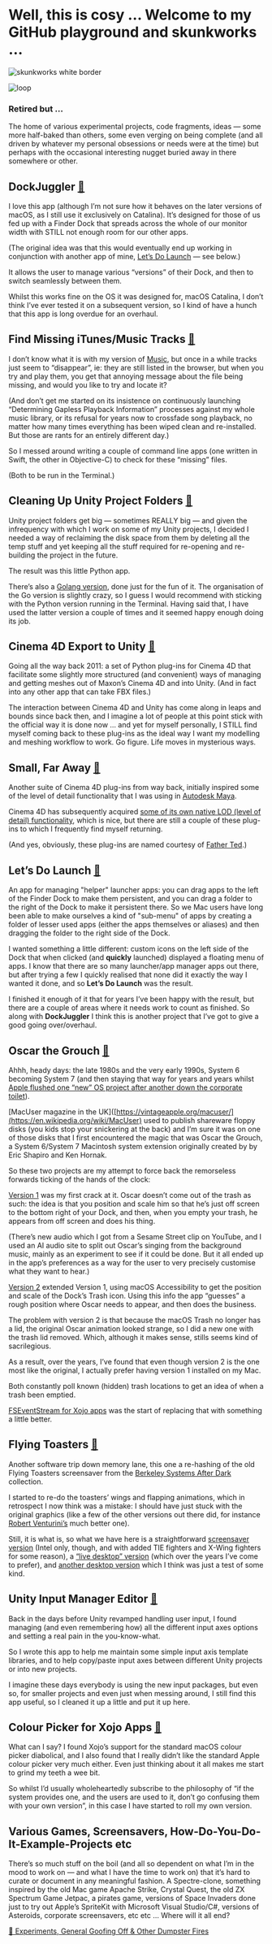 # Well, this is cosy … Welcome to my GitHub playground and skunkworks …

![skunkworks white border](https://github.com/user-attachments/assets/4bb7b537-96ab-498d-be80-734bfc2c4a4b)

![loop](https://github.com/charlierobin/charlierobin/assets/10506323/45c0166a-eaad-4a92-9fc7-4a71901c0dad)

### Retired but …

The home of various experimental projects, code fragments, ideas — some more half-baked than others, some even verging on being complete (and all driven by whatever my personal obsessions or needs were at the time) but perhaps with the occasional interesting nugget buried away in there somewhere or other.

## DockJuggler [🔗](https://github.com/charlierobin/dockjuggler)

I love this app (although I’m not sure how it behaves on the later versions of macOS, as I still use it exclusively on Catalina). It’s designed for those of us fed up with a Finder Dock that spreads across the whole of our monitor width with STILL not enough room for our other apps.

(The original idea was that this would eventually end up working in conjunction with another app of mine, [Let’s Do Launch](https://github.com/charlierobin/launcher) — see below.)

It allows the user to manage various “versions” of their Dock, and then to switch seamlessly between them.

Whilst this works fine on the OS it was designed for, macOS Catalina, I don’t think I’ve ever tested it on a subsequent version, so I kind of have a hunch that this app is long overdue for an overhaul.

## Find Missing iTunes/Music Tracks [🔗](https://github.com/charlierobin/list-missing-apple-music-files-swift)

I don’t know what it is with my version of [Music](https://en.wikipedia.org/wiki/Music_(app)), but once in a while tracks just seem to “disappear”, ie: they are still listed in the browser, but when you try and play them, you get that annoying message about the file being missing, and would you like to try and locate it?

(And don’t get me started on its insistence on continuously launching “Determining Gapless Playback Information” processes against my whole music library, or its refusal for years now to crossfade song playback, no matter how many times everything has been wiped clean and re-installed. But those are rants for an entirely different day.)

So I messed around writing a couple of command line apps (one written in Swift, the other in Objective-C) to check for these “missing” files.

(Both to be run in the Terminal.)

## Cleaning Up Unity Project Folders [🔗](https://github.com/charlierobin/clean-unity-projects)

Unity project folders get big — sometimes REALLY big — and given the infrequency with which I work on some of my Unity projects, I decided I needed a way of reclaiming the disk space from them by deleting all the temp stuff and yet keeping all the stuff required for re-opening and re-building the project in the future.

The result was this little Python app.

There’s also a [Golang version](https://github.com/charlierobin/cleaning-unity-projects-using-go), done just for the fun of it. The organisation of the Go version is slightly crazy, so I guess I would recommend with sticking with the Python version running in the Terminal. Having said that, I have used the latter version a couple of times and it seemed happy enough doing its job.

## Cinema 4D Export to Unity [🔗](https://github.com/charlierobin/cinema4d-to-unity)

Going all the way back 2011: a set of Python plug-ins for Cinema 4D that facilitate some slightly more structured (and convenient) ways of managing and getting meshes out of Maxon’s Cinema 4D and into Unity. (And in fact into any other app that can take FBX files.)

The interaction between Cinema 4D and Unity has come along in leaps and bounds since back then, and I imagine a lot of people at this point stick with the official way it is done now … and yet for myself personally, I STILL find myself coming back to these plug-ins as the ideal way I want my modelling and meshing workflow to work. Go figure. Life moves in mysterious ways.

## Small, Far Away [🔗](https://github.com/charlierobin/small-far-away)

Another suite of Cinema 4D plug-ins from way back, initially inspired some of the level of detail functionality that I was using in [Autodesk Maya](https://help.autodesk.com/view/MAYAUL/2025/ENU/?guid=GUID-79C7A942-0547-4AC4-8A4D-DCAC4ABB1EF2).

Cinema 4D has subsequently acquired [some of its own native LOD (level of detail) functionality](https://help.maxon.net/c4d/en-us/#html/OLOD.html?TocPath=Create%2520Menu%257CGenerators%257CLOD%257C_____0), which is nice, but there are still a couple of these plug-ins to which I frequently find myself returning.

(And yes, obviously, these plug-ins are named courtesy of [Father Ted](https://www.youtube.com/watch?v=MMiKyfd6hA0).)

## Let’s Do Launch [🔗](https://github.com/charlierobin/launcher)

An app for managing "helper" launcher apps: you can drag apps to the left of the Finder Dock to make them persistent, and you can drag a folder to the right of the Dock to make it persistent there. So we Mac users have long been able to make ourselves a kind of "sub-menu" of apps by creating a folder of lesser used apps (either the apps themselves or aliases) and then dragging the folder to the right side of the Dock.

I wanted something a little different: custom icons on the left side of the Dock that when clicked (and **quickly** launched) displayed a floating menu of apps. I know that there are so many launcher/app manager apps out there, but after trying a few I quickly realised that none did it exactly the way I wanted it done, and so **Let’s Do Launch** was the result.

I finished it enough of it that for years I’ve been happy with the result, but there are a couple of areas where it needs work to count as finished. So along with **DockJuggler** I think this is another project that I’ve got to give a good going over/overhaul.

## Oscar the Grouch [🔗](https://github.com/charlierobin/oscar-the-grouch-version-2)

Ahhh, heady days: the late 1980s and the very early 1990s, System 6 becoming System 7 (and then staying that way for years and years whilst [Apple flushed one “new” OS project after another down the corporate toilet](https://en.wikipedia.org/wiki/Copland_(operating_system))).

[MacUser magazine in the UK]([https://vintageapple.org/macuser/](https://en.wikipedia.org/wiki/MacUser) used to publish shareware floppy disks (you kids stop your snickering at the back) and I’m sure it was on one of those disks that I first encountered the magic that was Oscar the Grouch, a System 6/System 7 Macintosh system extension originally created by by Eric Shapiro and Ken Hornak.

So these two projects are my attempt to force back the remorseless forwards ticking of the hands of the clock:

[Version 1](https://github.com/charlierobin/oscar-the-grouch-version-1) was my first crack at it. Oscar doesn’t come out of the trash as such: the idea is that you position and scale him so that he’s just off screen to the bottom right of your Dock, and then, when you empty your trash, he appears from off screen and does his thing.

(There’s new audio which I got from a Sesame Street clip on YouTube, and I used an AI audio site to split out Oscar’s singing from the background music, mainly as an experiment to see if it could be done. But it all ended up in the app’s preferences as a way for the user to very precisely customise what they want to hear.)

[Version 2](https://github.com/charlierobin/oscar-the-grouch-version-2) extended Version 1, using macOS Accessibility to get the position and scale of the Dock’s Trash icon. Using this info the app “guesses” a rough position where Oscar needs to appear, and then does the business.

The problem with version 2 is that because the macOS Trash no longer has a lid, the original Oscar animation looked strange, so I did a new one with the trash lid removed. Which, although it makes sense, stills seems kind of sacrilegious.

As a result, over the years, I’ve found that even though version 2 is the one most like the original, I actually prefer having version 1 installed on my Mac.

Both constantly poll known (hidden) trash locations to get an idea of when a trash been emptied.

[FSEventStream for Xojo apps](https://github.com/charlierobin/xojo-FSEventStream) was the start of replacing that with something a little better.

## Flying Toasters [🔗](https://github.com/charlierobin/flying-toasters)

Another software trip down memory lane, this one a re-hashing of the old Flying Toasters screensaver from the [Berkeley Systems After Dark](https://en.wikipedia.org/wiki/After_Dark_(software)) collection.

I started to re-do the toasters’ wings and flapping animations, which in retrospect I now think was a mistake: I should have just stuck with the original graphics (like a few of the other versions out there did, for instance [Robert Venturini’s](https://github.com/robertventurini/FlyingToasters) much better one).

Still, it is what is, so what we have here is a straightforward [screensaver version](https://github.com/charlierobin/flying-toasters) (Intel only, though, and with added TIE fighters and X-Wing fighters for some reason), a [“live desktop” version](https://github.com/charlierobin/flying-toasters-live-desktop-xojo-opengl) (which over the years I’ve come to prefer), and [another desktop version](https://github.com/charlierobin/flying-toasters-original) which I think was just a test of some kind.

## Unity Input Manager Editor [🔗](https://github.com/charlierobin/unity-input-manager)

Back in the days before Unity revamped handling user input, I found managing (and even remembering how) all the different input axes options and setting a real pain in the you-know-what.

So I wrote this app to help me maintain some simple input axis template libraries, and to help copy/paste input axes between different Unity projects or into new projects.

I imagine these days everybody is using the new input packages, but even so, for smaller projects and even just when messing around, I still find this app useful, so I cleaned it up a little and put it up here.

## Colour Picker for Xojo Apps [🔗](https://github.com/charlierobin/xojo-simple-colour-picker-1)

What can I say? I found Xojo’s support for the standard macOS colour picker diabolical, and I also found that I really didn’t like the standard Apple colour picker very much either. Even just thinking about it all makes me start to grind my teeth a wee bit.

So whilst I’d usually wholeheartedly subscribe to the philosophy of “if the system provides one, and the users are used to it, don’t go confusing them with your own version”, in this case I have started to roll my own version.

## Various Games, Screensavers, How-Do-You-Do-It-Example-Projects etc

There’s so much stuff on the boil (and all so dependent on what I’m in the mood to work on — and what I have the time to work on) that it’s hard to curate or document in any meaningful fashion. A Spectre-clone, something inspired by the old Mac game Apache Strike, Crystal Quest, the old ZX Spectrum Game Jetpac, a pirates game, versions of Space Invaders done just to try out Apple’s SpriteKit with Microsoft Visual Studio/C#, versions of Asteroids, corporate screensavers, etc etc … Where will it all end?

[🔗 Experiments, General Goofing Off & Other Dumpster Fires](https://charlierobin.com/standalone-video-gallery.html?video=gameplay-experiments.mp4)





